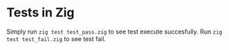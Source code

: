 # Tests in Zig

Simply run `zig test test_pass.zig` to see test execute succesfully. Run `zig test test_fail.zig` to see test fail.